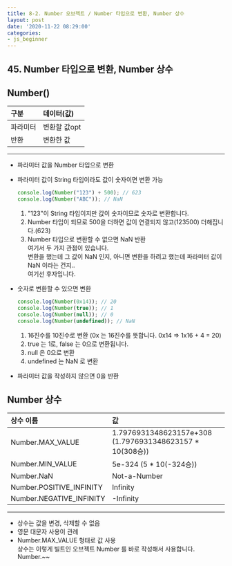 ```yaml
---
title: 8-2. Number 오브젝트 / Number 타입으로 변환, Number 상수
layout: post
date: '2020-11-22 08:29:00'
categories:
- js_beginner
---
```


## 45. Number 타입으로 변환, Number 상수

## Number()

|구분|데이터(값)|
|:--|:-------|
|파라미터|변환할 값opt|
|반환|변환한 값|

---

* 파라미터 값을 Number 타입으로 변환
* 파라미터 값이 String 타입이라도 값이 숫자이면 변환 가능

    ```javascript
    console.log(Number("123") + 500); // 623
    console.log(Number("ABC")); // NaN
    ```
    
    1. "123"이 String 타입이지만 값이 숫자이므로 숫자로 변환합니다.
    2. Number 타입이 되므로 500을 더하면 값이 연결되지 않고(123500) 더해집니다.(623)
    3. Number 타입으로 변환할 수 없으면 NaN 반환  
       여기서 두 가지 관점이 있습니다.  
       변환을 했는데 그 값이 NaN 인지, 아니면 변환을 하려고 했는데 파라미터 값이 NaN 이라는 건지..  
       여기선 후자입니다.

* 숫자로 변환할 수 있으면 변환

    ```javascript
    console.log(Number(0x14)); // 20
    console.log(Number(true)); // 1
    console.log(Number(null)); // 0
    console.log(Number(undefined)); // NaN
    ```
    
    1. 16진수를 10진수로 변환 (0x 는 16진수를 뜻합니다. 0x14 =&gt; 1x16 + 4 = 20)
    2. true 는 1로, false 는 0으로 변환됩니다.
    3. null 은 0으로 변환
    4. undefined 는 NaN 로 변환

* 파라미터 값을 작성하지 않으면 0을 반환

## Number 상수

|상수 이름|값|
|:------|:--|
|Number.MAX_VALUE|1.7976931348623157e+308 (1.7976931348623157 * 10(308승))|
|Number.MIN_VALUE|5e-324 (5 * 10(-324승))|
|Number.NaN|Not-a-Number|
|Number.POSITIVE_INFINITY|Infinity|
|Number.NEGATIVE_INFINITY|-Infinity|

---

* 상수는 값을 변경, 삭제할 수 없음
* 영문 대문자 사용이 관례
* Number.MAX_VALUE 형태로 값 사용  
  상수는 이렇게 빌트인 오브젝트 Number 를 바로 작성해서 사용합니다.  
  Number.~~